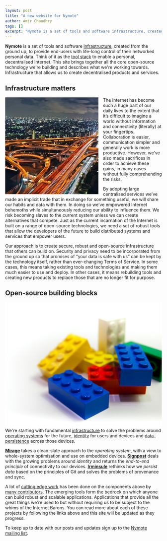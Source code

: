 ```yaml
---
layout: post
title: "A new website for Nymote"
author: Amir Chaudhry
tags: []
excerpt: "Nymote is a set of tools and software infrastructure, created from the ground up, to provide end-users with life-long control of their networked personal data."
---
```


**Nymote** is a set of tools and software [infrastructure][], created from the ground up, to provide end-users with life-long control of their networked personal data.  Think of it as the [tool stack][] to enable a personal, decentralised Internet.   This site brings together all the core open-source technology we're building and describes what we're working towards.  Infrastructure that allows us to create decentralised products and services.

## Infrastructure matters
<a href="http://www.flickr.com/photos/suzumenonamida/8206148949/"><img style="float:left; margin-right: 15px;" src="/images/higashi-osaka-junction.jpg"></a>
The Internet has become such a huge part of our daily lives to the extent that it’s difficult to imagine a world without information and connectivity (literally) at your fingertips. Collaboration is easier, communication simpler and generally work is more productive. However, we’ve also made sacrifices in order to achieve these gains, in many cases without fully comprehending the risks.

By adopting large centralised services we’ve made an implicit trade that in exchange for something useful, we will share our habits and data with them. In doing so we’ve empowered Internet behemoths while simultaneously reducing our ability to influence them. We risk becoming slaves to the current system unless we can create alternatives that compete. Just as the current incarnation of the Internet is built on a range of open-source technologies, we need a set of robust tools that allow the developers of the future to build distributed systems and services that empower users.  

Our approach is to create secure, robust and open-source infrastructure that others can build on. Security and privacy need to be incorporated from the ground up so that promises of “your data is safe with us” can be kept by the technology itself, rather than ever-changing Terms of Service. In some cases, this means taking existing tools and technologies and making them much easier to use and deploy. In other cases, it means rebuilding tools and creating new products to replace those that are no longer fit for purpose.

## Open-source building blocks

<a href="http://www.flickr.com/photos/jezpage/4990873353/"><img style="float:right" src="/images/lego-blocks.jpg"></a>
We're starting with fundamental [infrastructure][] to solve the problems around [operating systems][Mirage] for the future, [identity][Signpost] for users and devices and [data-persistence][Irminsule] across those devices.

**[Mirage][]** takes a clean-slate approach to the *operating system*, with a view to whole-system optimisation and use on embedded devices.  **[Signpost][]** deals with the growing problems around *identity* and returns the *end-to-end principle* of connectivity to our devices.  **[Irminsule][]** rethinks how we *persist data* based on the principles of Git and solves the problems of provenance and sync. 

A lot of [cutting edge work][papers] has been done on the components above by [many contributors][about].  The emerging tools form the bedrock on which anyone can build robust and scalable applications.  Applications that provide all the great things we're used to but without requiring us to be subject to the whims of the Internet Barons.  You can read more about each of these projects by following the links above and this site will be updated as they progress.

To keep up to date with our posts and updates sign up to the [Nymote mailing list][followers-list].


[Nymote]: http://nymote.org
[Nymote Blog]: http://nymote.org/blog
[Infrastructure]: /#infrastructure
[tool stack]: http://en.wikipedia.org/wiki/Solution_stack
[Signpost]: /software/signpost
[Mirage]: /software/mirage
[Irminsule]: /software/irminsule
[papers]: /docs
[about]: /#about
[followers-list]: http://eepurl.com/mXYb1



<!-- <a href="http://www.flickr.com/photos/jezpage/4990873353/" title="257/365 - LEGO by Jez Page, on Flickr"><img src="http://farm5.staticflickr.com/4147/4990873353_f2a285f68a_o.jpg" width="3888" height="2592" alt="257/365 - LEGO"></a> -->

<!--One of the fundamental limitations is that distributed systems are difficult and in order to build viable alternatives, we need to address the underlying problems first.  

<a href="http://www.flickr.com/photos/benfuji/4233370523/" title="glowing lego blocks by Ben-Miller, on Flickr"><img src="http://farm5.staticflickr.com/4007/4233370523_63c4feac79_z.jpg" width="640" height="373" alt="glowing lego blocks"></a>

<a href="http://www.flickr.com/photos/hungrydesigns/4704480669/" title="Candy Lego Blocks - AMAZING! by Hungry Designs, on Flickr"><img src="http://farm5.staticflickr.com/4025/4704480669_deb40e3fa0_z.jpg" width="547" height="410" alt="Candy Lego Blocks - AMAZING!"></a>

<a href="http://www.flickr.com/photos/jezpage/4990873353/" title="257/365 - LEGO by Jez Page, on Flickr"><img src="http://farm5.staticflickr.com/4147/4990873353_547ab8d298_z.jpg" width="640" height="427" alt="257/365 - LEGO"></a>

<a href="http://www.flickr.com/photos/suzumenonamida/8206148949/" title="Higashi Osaka Junction by Manish Prabhune(マニッシュ), on Flickr"><img src="http://farm9.staticflickr.com/8205/8206148949_fbf6675e08_o.jpg" width="4291" height="2794" alt="Higashi Osaka Junction"></a>
-->

<!-- 
Building viable alternatives means revisiting our assumptions and thinking over the problems that need to be solved in the context of the Internet today.  
It’s time to work on those alternatives. -->